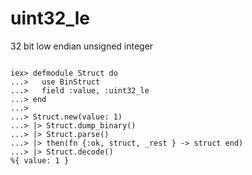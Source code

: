 # uint32_le

32 bit low endian unsigned integer

```

iex> defmodule Struct do
...>   use BinStruct
...>   field :value, :uint32_le
...> end
...>
...> Struct.new(value: 1)
...> |> Struct.dump_binary()
...> |> Struct.parse()
...> |> then(fn {:ok, struct, _rest } -> struct end)
...> |> Struct.decode()
%{ value: 1 }

```
